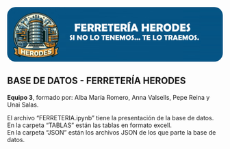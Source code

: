 <img src="imagenes/OIG3.jpg" style="border-radius: 20px;">

## **BASE DE DATOS - FERRETERÍA HERODES**

 **Equipo 3**, formado por: Alba María Romero, Anna Valsells, Pepe Reina y Unai Salas.

El archivo “FERRETERIA.ipynb” tiene la presentación de la base de datos.  
En la carpeta “TABLAS” están las tablas en formato excell.  
En la carpeta “JSON” están los archivos JSON de los que parte la base de datos.  

